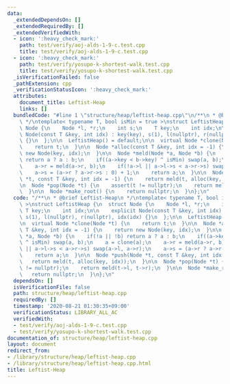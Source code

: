 ```yaml
---
data:
  _extendedDependsOn: []
  _extendedRequiredBy: []
  _extendedVerifiedWith:
  - icon: ':heavy_check_mark:'
    path: test/verify/aoj-alds-1-9-c.test.cpp
    title: test/verify/aoj-alds-1-9-c.test.cpp
  - icon: ':heavy_check_mark:'
    path: test/verify/yosupo-k-shortest-walk.test.cpp
    title: test/verify/yosupo-k-shortest-walk.test.cpp
  _isVerificationFailed: false
  _pathExtension: cpp
  _verificationStatusIcon: ':heavy_check_mark:'
  attributes:
    document_title: Leftist-Heap
    links: []
  bundledCode: "#line 1 \"structure/heap/leftist-heap.cpp\"\n/**\n * @brief Leftist-Heap\n\
    \ */\ntemplate< typename T, bool isMin = true >\nstruct LeftistHeap {\n  struct\
    \ Node {\n    Node *l, *r;\n    int s;\n    T key;\n    int idx;\n\n    explicit\
    \ Node(const T &key, int idx) : key(key), s(1), l(nullptr), r(nullptr), idx(idx)\
    \ {}\n  };\n\n  LeftistHeap() = default;\n\n  virtual Node *clone(Node *t) {\n\
    \    return t;\n  }\n\n  Node *alloc(const T &key, int idx = -1) {\n    return\
    \ new Node(key, idx);\n  }\n\n  Node *meld(Node *a, Node *b) {\n    if(!a || !b)\
    \ return a ? a : b;\n    if((a->key < b->key) ^ isMin) swap(a, b);\n    a = clone(a);\n\
    \    a->r = meld(a->r, b);\n    if(!a->l || a->l->s < a->r->s) swap(a->l, a->r);\n\
    \    a->s = (a->r ? a->r->s : 0) + 1;\n    return a;\n  }\n\n  Node *push(Node\
    \ *t, const T &key, int idx = -1) {\n    return meld(t, alloc(key, idx));\n  }\n\
    \n  Node *pop(Node *t) {\n    assert(t != nullptr);\n    return meld(t->l, t->r);\n\
    \  }\n\n  Node *make_root() {\n    return nullptr;\n  }\n};\n"
  code: "/**\n * @brief Leftist-Heap\n */\ntemplate< typename T, bool isMin = true\
    \ >\nstruct LeftistHeap {\n  struct Node {\n    Node *l, *r;\n    int s;\n   \
    \ T key;\n    int idx;\n\n    explicit Node(const T &key, int idx) : key(key),\
    \ s(1), l(nullptr), r(nullptr), idx(idx) {}\n  };\n\n  LeftistHeap() = default;\n\
    \n  virtual Node *clone(Node *t) {\n    return t;\n  }\n\n  Node *alloc(const\
    \ T &key, int idx = -1) {\n    return new Node(key, idx);\n  }\n\n  Node *meld(Node\
    \ *a, Node *b) {\n    if(!a || !b) return a ? a : b;\n    if((a->key < b->key)\
    \ ^ isMin) swap(a, b);\n    a = clone(a);\n    a->r = meld(a->r, b);\n    if(!a->l\
    \ || a->l->s < a->r->s) swap(a->l, a->r);\n    a->s = (a->r ? a->r->s : 0) + 1;\n\
    \    return a;\n  }\n\n  Node *push(Node *t, const T &key, int idx = -1) {\n \
    \   return meld(t, alloc(key, idx));\n  }\n\n  Node *pop(Node *t) {\n    assert(t\
    \ != nullptr);\n    return meld(t->l, t->r);\n  }\n\n  Node *make_root() {\n \
    \   return nullptr;\n  }\n};\n"
  dependsOn: []
  isVerificationFile: false
  path: structure/heap/leftist-heap.cpp
  requiredBy: []
  timestamp: '2020-08-21 01:30:35+09:00'
  verificationStatus: LIBRARY_ALL_AC
  verifiedWith:
  - test/verify/aoj-alds-1-9-c.test.cpp
  - test/verify/yosupo-k-shortest-walk.test.cpp
documentation_of: structure/heap/leftist-heap.cpp
layout: document
redirect_from:
- /library/structure/heap/leftist-heap.cpp
- /library/structure/heap/leftist-heap.cpp.html
title: Leftist-Heap
---
```

